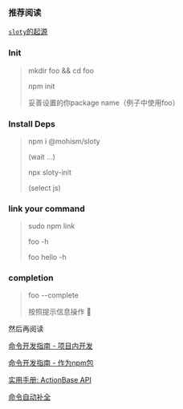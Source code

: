 ### 推荐阅读

  [`sloty`的起源](./doc/about.md)
  
### Init

> mkdir foo && cd foo
> 
> npm init 
> 
> 妥善设置的你package name（例子中使用foo）

### Install Deps
>
> npm i @mohism/sloty
> 
> (wait ...)
> 
> npx sloty-init
>
> (select js)


### link your command

> sudo npm link
> 
> foo -h
> 
> foo hello -h

### completion

> foo --complete
>
> 按照提示信息操作 👀

然后再阅读 

[命令开发指南 - 项目内开发](./doc/js/DEV_GUIDE_1.md)

[命令开发指南 - 作为npm包](./doc/js/DEV_GUIDE_2.md)

[实用手册: ActionBase API](./doc/action-apis.md)

[命令自动补全](./doc/complete.md)